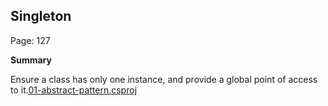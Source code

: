 ## Singleton

Page: 127

**Summary**

Ensure a class has only one instance, and provide a global point of access to it.[01-abstract-pattern.csproj](..%2F01-abstract-factory%2F01-abstract-pattern.csproj)